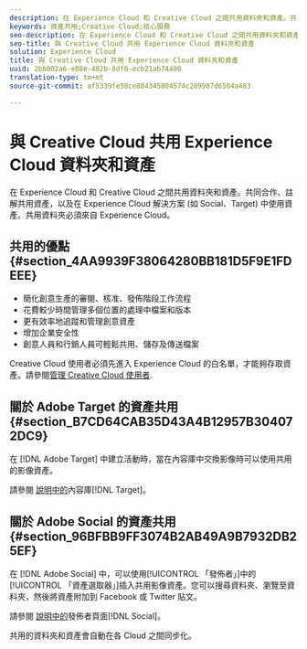 ```yaml
---
description: 在 Experience Cloud 和 Creative Cloud 之間共用資料夾和資產。共同合作、註解共用資產，以及在 Experience Cloud 解決方案 (如 Social、Target) 中使用資產。共用資料夾必須來自 Experience Cloud。
keywords: 資產共用;Creative Cloud;核心服務
seo-description: 在 Experience Cloud 和 Creative Cloud 之間共用資料夾和資產。共同合作、註解共用資產，以及在 Experience Cloud 解決方案 (如 Social、Target) 中使用資產。共用資料夾必須來自 Experience Cloud。
seo-title: 與 Creative Cloud 共用 Experience Cloud 資料夾和資產
solution: Experience Cloud
title: 與 Creative Cloud 共用 Experience Cloud 資料夾和資產
uuid: 2bb002a6-e08e-402b-8df0-ecb21ab74490
translation-type: tm+mt
source-git-commit: af5339fe58ce884345804574c209907d6504a483

---
```



# 與 Creative Cloud 共用 Experience Cloud 資料夾和資產

在 Experience Cloud 和 Creative Cloud 之間共用資料夾和資產。共同合作、註解共用資產，以及在 Experience Cloud 解決方案 (如 Social、Target) 中使用資產。共用資料夾必須來自 Experience Cloud。

## 共用的優點 {#section_4AA9939F38064280BB181D5F9E1FDEEE}

* 簡化創意生產的審閱、核准、發佈階段工作流程
* 花費較少時間管理多個位置的處理中檔案和版本
* 更有效率地追蹤和管理創意資產
* 增加企業安全性
* 創意人員和行銷人員可輕鬆共用、儲存及傳送檔案

Creative Cloud 使用者必須先進入 Experience Cloud 的白名單，才能夠存取資產。請參閱[管理 Creative Cloud 使用者](../experience-cloud-assets/t-admin-add-cc-user.md#task_F36D4F1D49B44F09A54F7371810D2752).

## 關於 Adobe Target 的資產共用 {#section_B7CD64CAB35D43A4B12957B304072DC9}

在 [!DNL Adobe Target] 中建立活動時，當在內容庫中交換影像時可以使用共用的影像資產。

請參閱 [ 說明中的](https://marketing.adobe.com/resources/help/en_US/target/target/?f=c_manage_content)內容庫[!DNL Target]。

## 關於 Adobe Social 的資產共用 {#section_96BFBB9FF3074B2AB49A9B7932DB25EF}

在 [!DNL Adobe Social] 中，可以使用[!UICONTROL 「發佈者」]中的[!UICONTROL 「資產選取器」]插入共用影像資產。您可以搜尋資料夾、瀏覽至資料夾，然後將資產附加到 Facebook 或 Twitter 貼文。

請參閱 [ 說明中的](https://marketing.adobe.com/resources/help/en_US/social/?f=c_pub_publisher)發佈者頁面[!DNL Social]。

共用的資料夾和資產會自動在各 Cloud 之間同步化。
